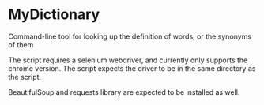 # MyDictionary
Command-line tool for looking up the definition of words, or the synonyms of them

The script requires a selenium webdriver, and currently only supports the chrome version. The script expects the driver to be in the same directory as the script.

BeautifulSoup and requests library are expected to be installed as well.
